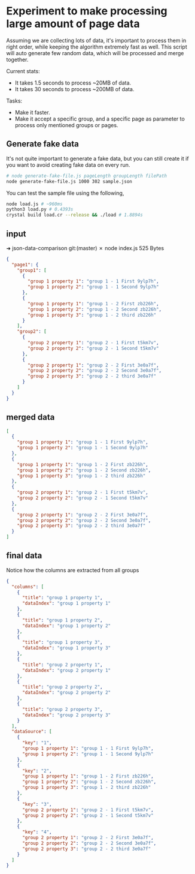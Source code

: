 # Experiment to make processing large amount of page data
Assuming we are collecting lots of data, it's important to process them in right order, while keeping the algorithm extremely fast as well.
This script will auto generate few random data, which will be processed and merge together.

Current stats:
- It takes 1.5 seconds to process ~20MB of data.
- It takes 30 seconds to process ~200MB of data.

Tasks:
- Make it faster.
- Make it accept a specific group, and a specific page as parameter to process only mentioned groups or pages.

## Generate fake data
It's not quite important to generate a fake data, but you can still create it if you want to avoid creating fake data on every run.

```sh
# node generate-fake-file.js pageLength groupLength filePath
node generate-fake-file.js 1000 302 sample.json
```

You can test the sample file using the following,
```sh
node load.js # ~960ms
python3 load.py # 0.4393s
crystal build load.cr --release && ./load # 1.8894s
```

## input
➜  json-data-comparison git:(master) ✗ node index.js
525 Bytes
```json
{
  "page1": {
    "group1": [
      {
        "group 1 property 1": "group 1 - 1 First 9ylp7h",
        "group 1 property 2": "group 1 - 1 Second 9ylp7h"
      },
      {
        "group 1 property 1": "group 1 - 2 First zb226h",
        "group 1 property 2": "group 1 - 2 Second zb226h",
        "group 1 property 3": "group 1 - 2 third zb226h"
      }
    ],
    "group2": [
      {
        "group 2 property 1": "group 2 - 1 First t5km7v",
        "group 2 property 2": "group 2 - 1 Second t5km7v"
      },
      {
        "group 2 property 1": "group 2 - 2 First 3e0a7f",
        "group 2 property 2": "group 2 - 2 Second 3e0a7f",
        "group 2 property 3": "group 2 - 2 third 3e0a7f"
      }
    ]
  }
}
```

## merged data
```json
[
  {
    "group 1 property 1": "group 1 - 1 First 9ylp7h",
    "group 1 property 2": "group 1 - 1 Second 9ylp7h"
  },
  {
    "group 1 property 1": "group 1 - 2 First zb226h",
    "group 1 property 2": "group 1 - 2 Second zb226h",
    "group 1 property 3": "group 1 - 2 third zb226h"
  },
  {
    "group 2 property 1": "group 2 - 1 First t5km7v",
    "group 2 property 2": "group 2 - 1 Second t5km7v"
  },
  {
    "group 2 property 1": "group 2 - 2 First 3e0a7f",
    "group 2 property 2": "group 2 - 2 Second 3e0a7f",
    "group 2 property 3": "group 2 - 2 third 3e0a7f"
  }
]
```

## final data
Notice how the columns are extracted from all groups
```json
{
  "columns": [
    {
      "title": "group 1 property 1",
      "dataIndex": "group 1 property 1"
    },
    {
      "title": "group 1 property 2",
      "dataIndex": "group 1 property 2"
    },
    {
      "title": "group 1 property 3",
      "dataIndex": "group 1 property 3"
    },
    {
      "title": "group 2 property 1",
      "dataIndex": "group 2 property 1"
    },
    {
      "title": "group 2 property 2",
      "dataIndex": "group 2 property 2"
    },
    {
      "title": "group 2 property 3",
      "dataIndex": "group 2 property 3"
    }
  ],
  "dataSource": [
    {
      "key": "1",
      "group 1 property 1": "group 1 - 1 First 9ylp7h",
      "group 1 property 2": "group 1 - 1 Second 9ylp7h"
    },
    {
      "key": "2",
      "group 1 property 1": "group 1 - 2 First zb226h",
      "group 1 property 2": "group 1 - 2 Second zb226h",
      "group 1 property 3": "group 1 - 2 third zb226h"
    },
    {
      "key": "3",
      "group 2 property 1": "group 2 - 1 First t5km7v",
      "group 2 property 2": "group 2 - 1 Second t5km7v"
    },
    {
      "key": "4",
      "group 2 property 1": "group 2 - 2 First 3e0a7f",
      "group 2 property 2": "group 2 - 2 Second 3e0a7f",
      "group 2 property 3": "group 2 - 2 third 3e0a7f"
    }
  ]
}
```